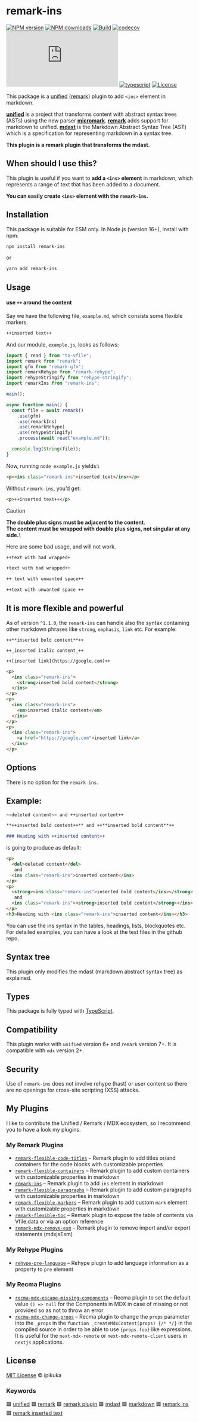 # remark-ins

[![NPM version][badge-npm-version]][npm-package-url]
[![NPM downloads][badge-npm-download]][npm-package-url]
[![Build][badge-build]][github-workflow-url]
[![codecov](https://codecov.io/gh/ipikuka/remark-ins/graph/badge.svg?token=G4IHZFTC8A)](https://codecov.io/gh/ipikuka/remark-ins)
[![type-coverage](https://img.shields.io/badge/dynamic/json.svg?label=type-coverage&prefix=%E2%89%A5&suffix=%&query=$.typeCoverage.atLeast&uri=https%3A%2F%2Fraw.githubusercontent.com%2Fipikuka%2Fremark-ins%2Fmaster%2Fpackage.json)](https://github.com/ipikuka/remark-ins)
[![typescript][badge-typescript]][typescript-url]
[![License][badge-license]][github-license-url]

This package is a [unified][unified] ([remark][remark]) plugin to add `<ins>` element in markdown.

**[unified][unified]** is a project that transforms content with abstract syntax trees (ASTs) using the new parser **[micromark][micromark]**. **[remark][remark]** adds support for markdown to unified. **[mdast][mdast]** is the Markdown Abstract Syntax Tree (AST) which is a specification for representing markdown in a syntax tree.

**This plugin is a remark plugin that transforms the mdast.**

## When should I use this?

This plugin is useful if you want to **add a `<ins>` element** in markdown, which represents a range of text that has been added to a document.

**You can easily create `<ins>` element with the `remark-ins`.**

## Installation

This package is suitable for ESM only. In Node.js (version 16+), install with npm:

```bash
npm install remark-ins
```

or

```bash
yarn add remark-ins
```

## Usage

#### use `++` around the content

Say we have the following file, `example.md`, which consists some flexible markers.

```markdown
++inserted text++
```

And our module, `example.js`, looks as follows:

```javascript
import { read } from "to-vfile";
import remark from "remark";
import gfm from "remark-gfm";
import remarkRehype from "remark-rehype";
import rehypeStringify from "rehype-stringify";
import remarkIns from "remark-ins";

main();

async function main() {
  const file = await remark()
    .use(gfm)
    .use(remarkIns)
    .use(remarkRehype)
    .use(rehypeStringify)
    .process(await read("example.md"));

  console.log(String(file));
}
```

Now, running `node example.js` yields:\

```html
<p><ins class="remark-ins">inserted text</ins></p>
```

Without `remark-ins`, you’d get:

```html
<p>++inserted text++</p>
```

> [!CAUTION]
> **The double plus signs must be adjacent to the content**.\
> **The content must be wrapped with double plus signs, not singular at any side.**\

Here are some bad usage, and will not work.

```markdown
++text with bad wrapped+

+text with bad wrapped++

++ text with unwanted space++

++text with unwanted space ++
```

## It is more flexible and powerful

As of version `^1.1.0`, the `remark-ins` can handle also the syntax containing other markdown phrases like `strong`, `emphasis`, `link` etc. For example:

```
++**inserted bold content**++

++_inserted italic content_++

++[inserted link](https://google.com)++
```

```html
<p>
  <ins class="remark-ins">
    <strong>inserted bold content</strong>
  </ins>
</p>
<p>
  <ins class="remark-ins">
    <em>inserted italic content</em>
  </ins>
</p>
<p>
  <ins class="remark-ins">
    <a href="https://google.com">inserted link</a>
  </ins>
</p>
```

## Options

There is no option for the `remark-ins`.

## Example:

```markdown
~~deleted content~~ and ++inserted content++

**++inserted bold content++** and ++**inserted bold content**++

### Heading with ++inserted content++
```
is going to produce as default:

```html
<p>
  <del>deleted content</del>
   and 
  <ins class="remark-ins">inserted content</ins>
</p>
<p>
  <strong><ins class="remark-ins">inserted bold content</ins></strong>
   and 
  <ins class="remark-ins"><strong>inserted bold content</strong></ins>
</p>
<h3>Heading with <ins class="remark-ins">inserted content</ins></h3>
```

You can use the ins syntax in the tables, headings, lists, blockquotes etc. For detailed examples, you can have a look at the test files in the github repo.

## Syntax tree

This plugin only modifies the mdast (markdown abstract syntax tree) as explained.

## Types

This package is fully typed with [TypeScript][typescript].

## Compatibility

This plugin works with `unified` version 6+ and `remark` version 7+. It is compatible with `mdx` version 2+.

## Security

Use of `remark-ins` does not involve rehype (hast) or user content so there are no openings for cross-site scripting (XSS) attacks.

## My Plugins

I like to contribute the Unified / Remark / MDX ecosystem, so I recommend you to have a look my plugins.

### My Remark Plugins

- [`remark-flexible-code-titles`](https://www.npmjs.com/package/remark-flexible-code-titles)
  – Remark plugin to add titles or/and containers for the code blocks with customizable properties
- [`remark-flexible-containers`](https://www.npmjs.com/package/remark-flexible-containers)
  – Remark plugin to add custom containers with customizable properties in markdown
- [`remark-ins`](https://www.npmjs.com/package/remark-ins)
  – Remark plugin to add `ins` element in markdown
- [`remark-flexible-paragraphs`](https://www.npmjs.com/package/remark-flexible-paragraphs)
  – Remark plugin to add custom paragraphs with customizable properties in markdown
- [`remark-flexible-markers`](https://www.npmjs.com/package/remark-flexible-markers)
  – Remark plugin to add custom `mark` element with customizable properties in markdown
- [`remark-flexible-toc`](https://www.npmjs.com/package/remark-flexible-toc)
  – Remark plugin to expose the table of contents via Vfile.data or via an option reference
- [`remark-mdx-remove-esm`](https://www.npmjs.com/package/remark-mdx-remove-esm)
  – Remark plugin to remove import and/or export statements (mdxjsEsm)

### My Rehype Plugins

- [`rehype-pre-language`](https://www.npmjs.com/package/rehype-pre-language)
  – Rehype plugin to add language information as a property to `pre` element

### My Recma Plugins

- [`recma-mdx-escape-missing-components`](https://www.npmjs.com/package/recma-mdx-escape-missing-components)
  – Recma plugin to set the default value `() => null` for the Components in MDX in case of missing or not provided so as not to throw an error
- [`recma-mdx-change-props`](https://www.npmjs.com/package/recma-mdx-change-props)
  – Recma plugin to change the `props` parameter into the `_props` in the `function _createMdxContent(props) {/* */}` in the compiled source in order to be able to use `{props.foo}` like expressions. It is useful for the `next-mdx-remote` or `next-mdx-remote-client` users in `nextjs` applications.

## License

[MIT License](./LICENSE) © ipikuka

### Keywords

🟩 [unified][unifiednpm] 🟩 [remark][remarknpm] 🟩 [remark plugin][remarkpluginnpm] 🟩 [mdast][mdastnpm] 🟩 [markdown][markdownnpm] 🟩 [remark ins][remarkinsnpm] 🟩 [remark inserted text][remarkinsertedtextnpm]

[unifiednpm]: https://www.npmjs.com/search?q=keywords:unified
[remarknpm]: https://www.npmjs.com/search?q=keywords:remark
[remarkpluginnpm]: https://www.npmjs.com/search?q=keywords:remark%20plugin
[mdastnpm]: https://www.npmjs.com/search?q=keywords:mdast
[markdownnpm]: https://www.npmjs.com/search?q=keywords:markdown
[remarkinsnpm]: https://www.npmjs.com/search?q=keywords:remark%20ins
[remarkinsertedtextnpm]: https://www.npmjs.com/search?q=keywords:remark%20inserted%20text

[unified]: https://github.com/unifiedjs/unified
[remark]: https://github.com/remarkjs/remark
[remarkplugins]: https://github.com/remarkjs/remark/blob/main/doc/plugins.md
[mdast]: https://github.com/syntax-tree/mdast
[micromark]: https://github.com/micromark/micromark
[typescript]: https://www.typescriptlang.org/

[badge-npm-version]: https://img.shields.io/npm/v/remark-ins
[badge-npm-download]:https://img.shields.io/npm/dt/remark-ins
[npm-package-url]: https://www.npmjs.com/package/remark-ins

[badge-license]: https://img.shields.io/github/license/ipikuka/remark-ins
[github-license-url]: https://github.com/ipikuka/remark-ins/blob/main/LICENSE

[badge-build]: https://github.com/ipikuka/remark-ins/actions/workflows/publish.yml/badge.svg
[github-workflow-url]: https://github.com/ipikuka/remark-ins/actions/workflows/publish.yml

[badge-typescript]: https://img.shields.io/npm/types/remark-ins
[typescript-url]: https://www.typescriptlang.org/
